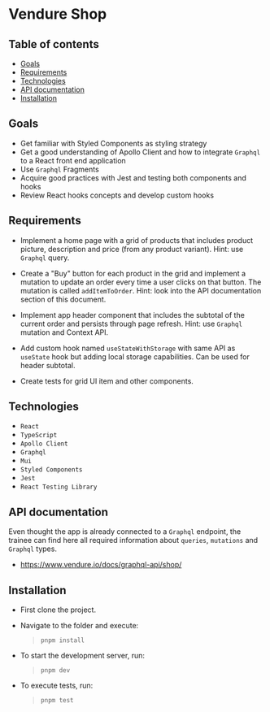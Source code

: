 # Vendure Shop

## Table of contents

- [Goals](#goals)
- [Requirements](#requirements)
- [Technologies](#technologies)
- [API documentation](#api-documentation)
- [Installation](#installation)

## Goals

- Get familiar with Styled Components as styling strategy
- Get a good understanding of Apollo Client and how to integrate `Graphql` to a React front end application
- Use `Graphql` Fragments
- Acquire good practices with Jest and testing both components and hooks
- Review React hooks concepts and develop custom hooks

## Requirements

- Implement a home page with a grid of products that includes product picture, description and price (from any product variant). Hint: use `Graphql` query.

- Create a "Buy" button for each product in the grid and implement a mutation to update an order every time a user clicks on that button.
  The mutation is called `addItemToOrder`. Hint: look into the API documentation section of this document.

- Implement app header component that includes the subtotal of the current order and persists through page refresh. Hint: use `Graphql` mutation and Context API.

- Add custom hook named `useStateWithStorage` with same API as `useState` hook but adding local storage capabilities. Can be used for header subtotal.

- Create tests for grid UI item and other components.

## Technologies

- `React`
- `TypeScript`
- `Apollo Client`
- `Graphql`
- `Mui`
- `Styled Components`
- `Jest`
- `React Testing Library`

## API documentation

Even thought the app is already connected to a `Graphql` endpoint, the trainee can find here all required information about `queries`, `mutations` and `Graphql` types.

- https://www.vendure.io/docs/graphql-api/shop/

## Installation

- First clone the project.

- Navigate to the folder and execute:

  > `pnpm install`

- To start the development server, run:

  > `pnpm dev`

- To execute tests, run:

  > `pnpm test`
